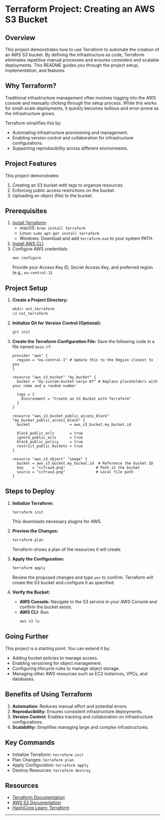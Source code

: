 # Terraform Project: Creating an AWS S3 Bucket

## Overview

This project demonstrates how to use Terraform to automate the creation of an AWS S3 bucket. By defining the infrastructure as code, Terraform eliminates repetitive manual processes and ensures consistent and scalable deployments. This README guides you through the project setup, implementation, and features.

## Why Terraform?

Traditional infrastructure management often involves logging into the AWS console and manually clicking through the setup process. While this works for small-scale deployments, it quickly becomes tedious and error-prone as the infrastructure grows.

Terraform simplifies this by:

- Automating infrastructure provisioning and management.
- Enabling version control and collaboration for infrastructure configurations.
- Supporting reproducibility across different environments.

## Project Features

This project demonstrates:

1. Creating an S3 bucket with tags to organize resources.
2. Enforcing public access restrictions on the bucket.
3. Uploading an object (file) to the bucket.

## Prerequisites

1. [Install Terraform](https://developer.hashicorp.com/terraform/downloads):
   - macOS: `brew install terraform`
   - Linux: `sudo apt-get install terraform`
   - Windows: Download and add `terraform.exe` to your system PATH.
2. [Install AWS CLI](https://docs.aws.amazon.com/cli/latest/userguide/install-cliv2.html).
3. Configure AWS credentials:
   ```bash
   aws configure
   ```
   Provide your Access Key ID, Secret Access Key, and preferred region (e.g., `eu-central-1`).

## Project Setup

1. **Create a Project Directory:**

   ```bash
   mkdir nxt_terraform
   cd nxt_terraform
   ```

2. **Initialize Git for Version Control (Optional):**

   ```bash
   git init
   ```

3. **Create the Terraform Configuration File:** Save the following code in a file named `main.tf`:

   ```hcl
   provider "aws" {
     region = "eu-central-1" # Update this to the Region closest to you
   }

   resource "aws_s3_bucket" "my_bucket" {
     bucket = "my-custom-bucket-sarps-07" # Replace placeholders with your name and a random number

     tags = {
       Environment = "Create an S3 Bucket with Terraform"
     }
   }

   resource "aws_s3_bucket_public_access_block" "my_bucket_public_access_block" {
     bucket                  = aws_s3_bucket.my_bucket.id

     block_public_acls       = true
     ignore_public_acls      = true
     block_public_policy     = true
     restrict_public_buckets = true
   }

   resource "aws_s3_object" "image" {
     bucket = aws_s3_bucket.my_bucket.id  # Reference the bucket ID
     key    = "ccfraud.png"              # Path in the bucket
     source = "ccfraud.png"              # Local file path
   }
   ```

## Steps to Deploy

1. **Initialize Terraform:**

   ```bash
   terraform init
   ```

   This downloads necessary plugins for AWS.

2. **Preview the Changes:**

   ```bash
   terraform plan
   ```

   Terraform shows a plan of the resources it will create.

3. **Apply the Configuration:**

   ```bash
   terraform apply
   ```

   Review the proposed changes and type `yes` to confirm. Terraform will create the S3 bucket and configure it as specified.

4. **Verify the Bucket:**

   - **AWS Console:** Navigate to the S3 service in your AWS Console and confirm the bucket exists.
   - **AWS CLI:** Run:
     ```bash
     aws s3 ls
     ```

## Going Further

This project is a starting point. You can extend it by:

- Adding bucket policies to manage access.
- Enabling versioning for object management.
- Configuring lifecycle rules to manage object storage.
- Managing other AWS resources such as EC2 instances, VPCs, and databases.

## Benefits of Using Terraform

1. **Automation:** Reduces manual effort and potential errors.
2. **Reproducibility:** Ensures consistent infrastructure deployments.
3. **Version Control:** Enables tracking and collaboration on infrastructure configurations.
4. **Scalability:** Simplifies managing large and complex infrastructures.

## Key Commands

- Initialize Terraform: `terraform init`
- Plan Changes: `terraform plan`
- Apply Configuration: `terraform apply`
- Destroy Resources: `terraform destroy`

## Resources

- [Terraform Documentation](https://developer.hashicorp.com/terraform/docs)
- [AWS S3 Documentation](https://docs.aws.amazon.com/s3/index.html)
- [HashiCorp Learn: Terraform](https://learn.hashicorp.com/terraform)

---

